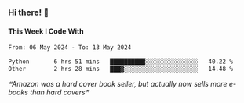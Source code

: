 ### Hi there! 👋

#### This Week I Code With
<!--START_SECTION:waka-->

```txt
From: 06 May 2024 - To: 13 May 2024

Python       6 hrs 51 mins   ██████████░░░░░░░░░░░░░░░   40.22 %
Other        2 hrs 28 mins   ███▓░░░░░░░░░░░░░░░░░░░░░   14.48 %
```

<!--END_SECTION:waka-->

<!--STARTS_HERE_QUOTE_README-->
<i>❝Amazon was a hard cover book seller, but actually now sells more e-books than hard covers❞</i>
<!--ENDS_HERE_QUOTE_README-->

